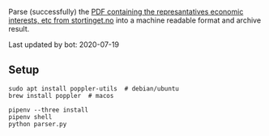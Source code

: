 Parse (successfully) the [PDF containing the represantatives economic interests, etc from stortinget.no](https://www.stortinget.no/no/Stortinget-og-demokratiet/Representantene/Okonomiske-interesser/) into a machine readable format and archive result.

Last updated by bot: 2020-07-19

## Setup
    sudo apt install poppler-utils  # debian/ubuntu
    brew install poppler  # macos

    pipenv --three install
    pipenv shell
    python parser.py
